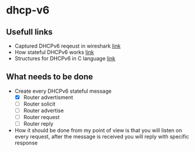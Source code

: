 # dhcp-v6



## Usefull links
- Captured DHCPv6 reqeust in wireshark [link](https://www.cloudshark.org/captures/d5adb5c21c64)
- How stateful DHCPv6 works [link](https://www.networkacademy.io/ccna/ipv6/stateful-dhcpv6)
- Structures for DHCPv6 in C language [link](https://passt.top/passt/tree/dhcpv6.c)

## What needs to be done

- Create every DHCPv6 stateful message
  - [x] Router advertisment
  - [ ] Router solicit
  - [ ] Router advertise
  - [ ] Router request
  - [ ] Router reply
- How it should be done from my point of view is that you will listen on every request, after the message is received you will reply with specific response
